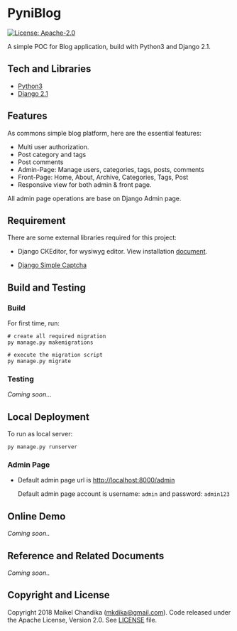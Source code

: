 # PyniBlog

[![License: Apache-2.0](https://img.shields.io/badge/license-Apache--2.0-green.svg)](/LICENSE)

A simple POC for Blog application, build with Python3 and Django 2.1.

## Tech and Libraries

- [Python3](https://www.python.org/)
- [Django 2.1](https://www.djangoproject.com/)

## Features

As commons simple blog platform, here are the essential features:

- Multi user authorization.
- Post category and tags
- Post comments
- Admin-Page: Manage users, categories, tags, posts, comments
- Front-Page: Home, About, Archive, Categories, Tags, Post
- Responsive view for both admin & front page.

All admin page operations are base on Django Admin page.

## Requirement

There are some external libraries required for this project:

- Django CKEditor, for wysiwyg editor.
  View installation [document](https://github.com/django-ckeditor/django-ckeditor#installation).

- [Django Simple Captcha](https://django-simple-captcha.readthedocs.io/en/latest/usage.html)

## Build and Testing

### Build

  For first time, run:

  ```console
  # create all required migration
  py manage.py makemigrations

  # execute the migration script
  py manage.py migrate
  ```

### Testing

_Coming soon..._


## Local Deployment

To run as local server:

```console
py manage.py runserver
```

### Admin Page

- Default admin page url is [http://localhost:8000/admin](http://localhost:8000/admin)
  
  Default admin page account is username: `admin` and password: `admin123`

## Online Demo

_Coming soon.._

## Reference and Related Documents

_Coming soon.._

## Copyright and License

Copyright 2018 Maikel Chandika (mkdika@gmail.com). Code released under the
Apache License, Version 2.0. See [LICENSE](/LICENSE) file.

